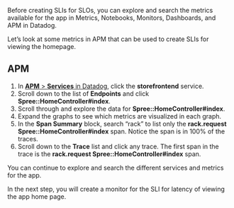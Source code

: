Before creating SLIs for SLOs, you can explore and search the metrics available for the app in Metrics, Notebooks, Monitors, Dashboards, and APM in Datadog. 

Let’s look at some metrics in APM that can be used to create SLIs for viewing the homepage. 

## APM
1. In <a href="https://app.datadoghq.com/apm/services" target="_datadog">**APM** > **Services** in Datadog</a>, click the **storefrontend** service.
2. Scroll down to the list of **Endpoints** and click **Spree::HomeController#index**.
3. Scroll through and explore the data for **Spree::HomeController#index**.
4. Expand the graphs to see which metrics are visualized in each graph.
5. In the **Span Summary** block, search “rack” to list only the **rack.request Spree::HomeController#index** span. Notice the span is in 100% of the traces.
6. Scroll down to the **Trace** list and click any trace. The first span in the trace is the **rack.request Spree::HomeController#index** span.

You can continue to explore and search the different services and metrics for the app. 

In the next step, you will create a monitor for the SLI for latency of viewing the app home page.
